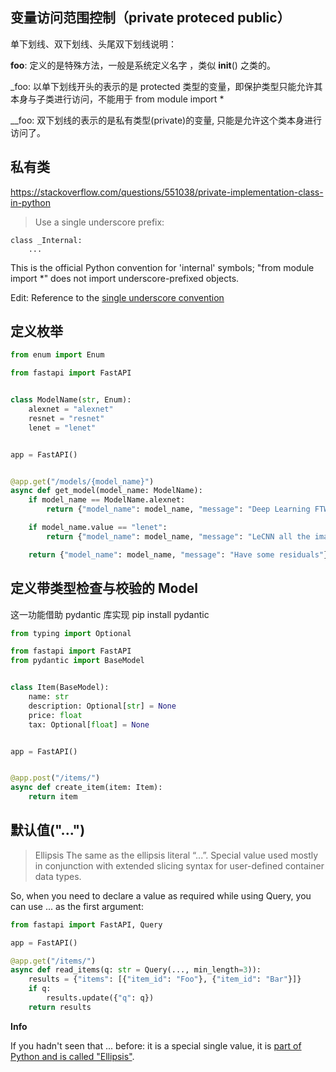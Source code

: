 ## 变量访问范围控制（private proteced public）

单下划线、双下划线、头尾双下划线说明：

__foo__: 定义的是特殊方法，一般是系统定义名字 ，类似 __init__() 之类的。

\_foo: 以单下划线开头的表示的是 protected 类型的变量，即保护类型只能允许其本身与子类进行访问，不能用于 from module import *

__foo: 双下划线的表示的是私有类型(private)的变量, 只能是允许这个类本身进行访问了。

## 私有类

https://stackoverflow.com/questions/551038/private-implementation-class-in-python

> Use a single underscore prefix:

```
class _Internal:
    ...
```

This is the official Python convention for 'internal' symbols; "from module import *" does not import underscore-prefixed objects.

Edit: Reference to the [single underscore convention](https://docs.python.org/2/tutorial/classes.html#private-variables-and-class-local-references)

## 定义枚举

```py
from enum import Enum

from fastapi import FastAPI


class ModelName(str, Enum):
    alexnet = "alexnet"
    resnet = "resnet"
    lenet = "lenet"


app = FastAPI()


@app.get("/models/{model_name}")
async def get_model(model_name: ModelName):
    if model_name == ModelName.alexnet:
        return {"model_name": model_name, "message": "Deep Learning FTW!"}

    if model_name.value == "lenet":
        return {"model_name": model_name, "message": "LeCNN all the images"}

    return {"model_name": model_name, "message": "Have some residuals"}
```

## 定义带类型检查与校验的 Model

这一功能借助 pydantic 库实现 pip install pydantic

```py
from typing import Optional

from fastapi import FastAPI
from pydantic import BaseModel


class Item(BaseModel):
    name: str
    description: Optional[str] = None
    price: float
    tax: Optional[float] = None


app = FastAPI()


@app.post("/items/")
async def create_item(item: Item):
    return item
```

## 默认值("...")

> Ellipsis
> The same as the ellipsis literal “...”. Special value used mostly in conjunction with extended slicing syntax for user-defined container data types.

So, when you need to declare a value as required while using Query, you can use ... as the first argument:

```py
from fastapi import FastAPI, Query

app = FastAPI()

@app.get("/items/")
async def read_items(q: str = Query(..., min_length=3)):
    results = {"items": [{"item_id": "Foo"}, {"item_id": "Bar"}]}
    if q:
        results.update({"q": q})
    return results
```

**Info**

If you hadn't seen that ... before: it is a special single value, it is [part of Python and is called "Ellipsis"](https://docs.python.org/3/library/constants.html#Ellipsis).
